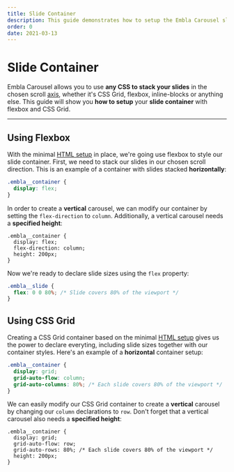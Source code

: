 ```yaml
---
title: Slide Container
description: This guide demonstrates how to setup the Embla Carousel slide container correctly.
order: 0
date: 2021-03-13
---
```


# Slide Container

Embla Carousel allows you to use **any CSS to stack your slides** in the chosen scroll [axis](/api/options/#axis), whether it's CSS Grid, flexbox, inline-blocks or anything else. This guide will show you **how to setup** your **slide container** with flexbox and CSS Grid.

---

## Using Flexbox

With the minimal [HTML setup](/get-started/module/#the-html-structure) in place, we're going use flexbox to style our slide container. First, we need to stack our slides in our chosen scroll direction. This is an example of a container with slides stacked **horizontally**:

```css
.embla__container {
  display: flex;
}
```

In order to create a **vertical** carousel, we can modify our container by setting the `flex-direction` to `column`. Additionally, a vertical carousel needs a **specified height**:

```css{3-4}
.embla__container {
  display: flex;
  flex-direction: column;
  height: 200px;
}
```

Now we're ready to declare slide sizes using the `flex` property:

```css
.embla__slide {
  flex: 0 0 80%; /* Slide covers 80% of the viewport */
}
```

## Using CSS Grid

Creating a CSS Grid container based on the minimal [HTML setup](/get-started/module/#the-html-structure) gives us the power to declare everyting, including slide sizes together with our container styles. Here's an example of a **horizontal** container setup:

```css
.embla__container {
  display: grid;
  grid-auto-flow: column;
  grid-auto-columns: 80%; /* Each slide covers 80% of the viewport */
}
```

We can easily modify our CSS Grid container to create a **vertical** carousel by changing our `column` declarations to `row`. Don't forget that a vertical carousel also needs a **specified height**:

```css{3-5}
.embla__container {
  display: grid;
  grid-auto-flow: row;
  grid-auto-rows: 80%; /* Each slide covers 80% of the viewport */
  height: 200px;
}
```
